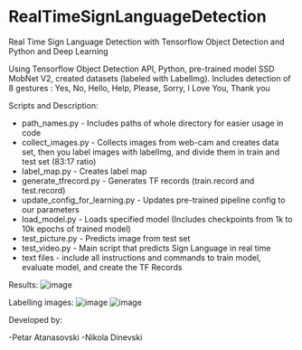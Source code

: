 # RealTimeSignLanguageDetection
Real Time Sign Language Detection with Tensorflow Object Detection and Python and Deep Learning

Using Tensorflow Object Detection API, Python, pre-trained model SSD MobNet V2, created datasets (labeled with LabelImg).
Includes detection of 8 gestures : Yes, No, Hello, Help, Please, Sorry, I Love You, Thank you

Scripts and Description:

- path_names.py - Includes paths of whole directory for easier usage in code
- collect_images.py - Collects images from web-cam and creates data set, then you label images with labelImg, and divide them in
                      train and test set (83:17 ratio)
- label_map.py - Creates label map
- generate_tfrecord.py - Generates TF records (train.record and test.record)
- update_config_for_learning.py - Updates pre-trained pipeline config to our parameters
- load_model.py - Loads specified model (Includes checkpoints from 1k to 10k epochs of trained model)
- test_picture.py - Predicts image from test set
- test_video.py - Main script that predicts Sign Language in real time
- text files - include all instructions and commands to train model, evaluate model, and create the TF Records

Results:
![image](https://github.com/ndinevski/Real_Time_Sign_Language_Detection/assets/61565298/7e295ccb-136d-472d-96f7-0e1a411b61e1)

Labelling images:
![image](https://github.com/ndinevski/Real_Time_Sign_Language_Detection/assets/61565298/65473076-4d65-45a4-b52d-6e0f04b0adb3)
![image](https://github.com/ndinevski/Real_Time_Sign_Language_Detection/assets/61565298/58f42aa2-f94a-4f53-8487-346f9e90e618)

Developed by:

-Petar Atanasovski
-Nikola Dinevski
